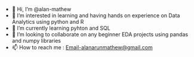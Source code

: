 - 👋 Hi, I’m @alan-mathew
- 👀 I’m interested in learning and having hands on experience on Data Analytics using python and R
- 🌱 I’m currently learning pyhton and SQL
- 💞️ I’m looking to collaborate on any beginner EDA projects using pandas and numpy libraries
- 📫 How to reach me : Email-alanarunmathew@gmail.com

<!---
alan-mathew/alan-mathew is a ✨ special ✨ repository because its `README.md` (this file) appears on your GitHub profile.
You can click the Preview link to take a look at your changes.
--->
